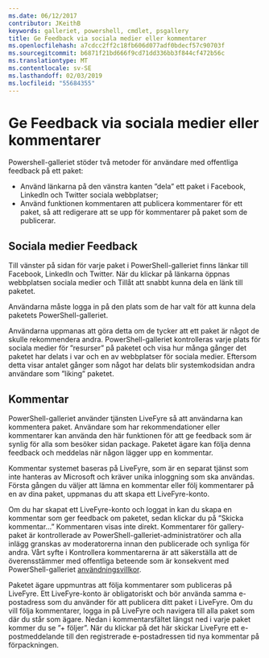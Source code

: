 ```yaml
---
ms.date: 06/12/2017
contributor: JKeithB
keywords: galleriet, powershell, cmdlet, psgallery
title: Ge Feedback via sociala medier eller kommentarer
ms.openlocfilehash: a7cdcc2ff2c18fb606d077adf0bdecf57c90703f
ms.sourcegitcommit: b6871f21bd666f9cd71dd336bb3f844cf472b56c
ms.translationtype: MT
ms.contentlocale: sv-SE
ms.lasthandoff: 02/03/2019
ms.locfileid: "55684355"
---
```

# <a name="providing-feedback-via-social-media-or-comments"></a>Ge Feedback via sociala medier eller kommentarer

Powershell-galleriet stöder två metoder för användare med offentliga feedback på ett paket:

- Använd länkarna på den vänstra kanten ”dela” ett paket i Facebook, LinkedIn och Twitter sociala webbplatser;
- Använd funktionen kommentaren att publicera kommentarer för ett paket, så att redigerare att se upp för kommentarer på paket som de publicerar.

## <a name="social-media-feedback"></a>Sociala medier Feedback

Till vänster på sidan för varje paket i PowerShell-galleriet finns länkar till Facebook, LinkedIn och Twitter.
När du klickar på länkarna öppnas webbplatsen sociala medier och Tillåt att snabbt kunna dela en länk till paketet.

Användarna måste logga in på den plats som de har valt för att kunna dela paketets PowerShell-galleriet.

Användarna uppmanas att göra detta om de tycker att ett paket är något de skulle rekommendera andra.
PowerShell-galleriet kontrolleras varje plats för sociala medier för ”resurser” på paketet och visa hur många gånger det paketet har delats i var och en av webbplatser för sociala medier.
Eftersom detta visar antalet gånger som något har delats blir systemkodsidan andra användare som ”liking” paketet.


## <a name="comments"></a>Kommentar

PowerShell-galleriet använder tjänsten LiveFyre så att användarna kan kommentera paket.
Användare som har rekommendationer eller kommentarer kan använda den här funktionen för att ge feedback som är synlig för alla som besöker sidan package.
Paketet ägare kan följa denna feedback och meddelas när någon lägger upp en kommentar.

Kommentar systemet baseras på LiveFyre, som är en separat tjänst som inte hanteras av Microsoft och kräver unika inloggning som ska användas.
Första gången du väljer att lämna en kommentar eller följ kommentarer på en av dina paket, uppmanas du att skapa ett LiveFyre-konto.

Om du har skapat ett LiveFyre-konto och loggat in kan du skapa en kommentar som ger feedback om paketet, sedan klickar du på ”Skicka kommentar...” Kommentaren visas inte direkt.
Kommentarer för gallery-paket är kontrollerade av PowerShell-galleriet-administratörer och alla inlägg granskas av moderatorerna innan den publicerade och synliga för andra.
Vårt syfte i Kontrollera kommentarerna är att säkerställa att de överensstämmer med offentliga beteende som är konsekvent med PowerShell-galleriet [användningsvillkor](https://www.powershellgallery.com/policies/Terms).

Paketet ägare uppmuntras att följa kommentarer som publiceras på LiveFyre.
Ett LiveFyre-konto är obligatoriskt och bör använda samma e-postadress som du använder för att publicera ditt paket i LiveFyre.
Om du vill följa kommentarer, logga in på LiveFyre och navigera till alla paket som där du står som ägare.
Nedan i kommentarsfältet längst ned i varje paket kommer du se ”+ följer”.
När du klickar på det här skickar LiveFyre ett e-postmeddelande till den registrerade e-postadressen tid nya kommentar på förpackningen.
